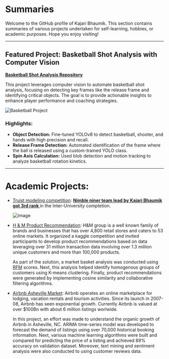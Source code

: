 # Summaries

Welcome to the GitHub profile of Kajari Bhaumik. This section contains summaries of various projects undertaken for self-learning, hobbies, or academic purposes. Hope you enjoy visiting!

---

## Featured Project: Basketball Shot Analysis with Computer Vision

[**Basketball Shot Analysis Repository**](https://github.com/KajariBhaumik/Basketball_Shot_Analysis)

This project leverages computer vision to automate basketball shot analysis, focusing on detecting key frames like the release frame and identifying critical objects. The goal is to provide actionable insights to enhance player performance and coaching strategies.

![Basketball Project](https://github.com/user-attachments/assets/482a44e9-d826-4263-8752-d654cf329d37)

### Highlights:
- **Object Detection:** Fine-tuned YOLOv8 to detect basketball, shooter, and hands with high precision and recall.
- **Release Frame Detection:** Automated identification of the frame where the ball is released using a custom-trained YOLO class.
- **Spin Axis Calculation:** Used blob detection and motion tracking to analyze basketball rotation kinetics.

---


# Academic Projects:

- [Truist modeling competition](https://github.com/KajariBhaumik/Truist_modeling_competition): <b> <u> Nimble niner team lead by Kajari Bhaumik got 3rd rank </b> </u> in the Inter-University comptetion.



  ![image](https://github.com/user-attachments/assets/482a44e9-d826-4263-8752-d654cf329d37)
  
- [H & M Product Recommendation](https://github.com/KajariBhaumik/HnM_Product_Recommendation): H&M group is a well known family of brands and businesses that has over 4,800 retail stores and caters to 53 online markets. It organized a kaggle competition and invited participants to develop product recommendations based on data leveraging over 31 million transaction data involving over 1.3 million unique customers and more than 100,000 products. 

  As part of the solution, a market basket analysis was conducted using [RFM](https://en.wikipedia.org/wiki/RFM_(market_research)) scores. Next,   this analysis helped identify homogenous groups of customers using K-means clustering. Finally, product recommendations were generated by       implementing cosine similarity and collaborative filtering algorithms.



- [Airbnb Asheville Market](https://github.com/KajariBhaumik/AirBnb_Market_Analysis): Airbnb operates an online marketplace for lodging, vacation rentals and tourism activities. Since its launch in 2007-08, Airbnb has seen exponential growth. Currently Airbnb is valued at over $100Bn with about 6 million listings worlwide. 

  In this project, an effort was made to understand the organic growth of Airbnb in Asheville, NC. ARIMA time-series model was developed to       forecast the demand of listings using over 70,000 historical booking information. Next, various machine learning algorithms were built and       compared for predicting the price of a listing and achieved 89% accuracy on validation dataset. Moreover, text mining and sentiment analysis     were also conducted to using customer reviews data.
